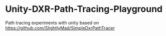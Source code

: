 # Unity-DXR-Path-Tracing-Playground
Path tracing experiments with unity based on https://github.com/SlightlyMad/SimpleDxrPathTracer
